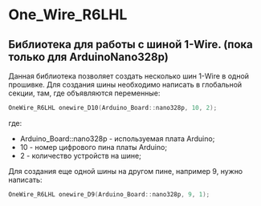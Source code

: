 # One_Wire_R6LHL

## Библиотека для работы с шиной 1-Wire. (пока только для ArduinoNano328p)
Данная библиотека позволяет создать несколько шин 1-Wire в одной прошивке.
Для создания шины необходимо написать в глобальной секции, там, где объявляются переменные:

```C++
OneWire_R6LHL onewire_D10(Arduino_Board::nano328p, 10, 2);
```
где: 
- Arduino_Board::nano328p - используемая плата Arduino;
- 10 - номер цифрового пина платы Arduino;
- 2 - количество устройств на шине;
  
Для создания еще одной шины на другом пине, например 9, нужно написать:

```C++
OneWire_R6LHL onewire_D9(Arduino_Board::nano328p, 9, 1);
```
